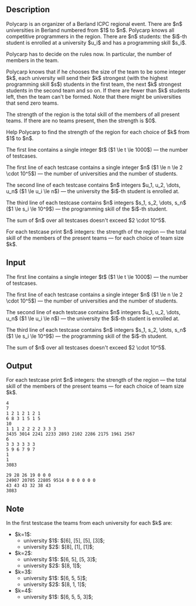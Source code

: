 ## Description

<div><p>Polycarp is an organizer of a Berland ICPC regional event. There are $n$ universities in Berland numbered from $1$ to $n$. Polycarp knows all competitive programmers in the region. There are $n$ students: the $i$-th student is enrolled at a university $u_i$ and has a programming skill $s_i$.</p><p>Polycarp has to decide on the rules now. In particular, the number of members in the team.</p><p>Polycarp knows that if he chooses the size of the team to be some integer $k$, each university will send their $k$ strongest (with the highest programming skill $s$) students in the first team, the next $k$ strongest students in the second team and so on. If there are fewer than $k$ students left, then the team can't be formed. Note that there might be universities that send zero teams.</p><p>The strength of the region is the total skill of the members of all present teams. If there are no teams present, then the strength is $0$.</p><p>Help Polycarp to find the strength of the region for each choice of $k$ from $1$ to $n$.</p></div><div class="input-specification"><p>The first line contains a single integer $t$ ($1 \le t \le 1000$)&nbsp;— the number of testcases.</p><p>The first line of each testcase contains a single integer $n$ ($1 \le n \le 2 \cdot 10^5$)&nbsp;— the number of universities and the number of students.</p><p>The second line of each testcase contains $n$ integers $u_1, u_2, \dots, u_n$ ($1 \le u_i \le n$)&nbsp;— the university the $i$-th student is enrolled at.</p><p>The third line of each testcase contains $n$ integers $s_1, s_2, \dots, s_n$ ($1 \le s_i \le 10^9$)&nbsp;— the programming skill of the $i$-th student.</p><p>The sum of $n$ over all testcases doesn't exceed $2 \cdot 10^5$.</p></div><div class="output-specification"><p>For each testcase print $n$ integers: the strength of the region&nbsp;— the total skill of the members of the present teams&nbsp;— for each choice of team size $k$.</p></div>

## Input

<p>The first line contains a single integer $t$ ($1 \le t \le 1000$)&nbsp;— the number of testcases.</p><p>The first line of each testcase contains a single integer $n$ ($1 \le n \le 2 \cdot 10^5$)&nbsp;— the number of universities and the number of students.</p><p>The second line of each testcase contains $n$ integers $u_1, u_2, \dots, u_n$ ($1 \le u_i \le n$)&nbsp;— the university the $i$-th student is enrolled at.</p><p>The third line of each testcase contains $n$ integers $s_1, s_2, \dots, s_n$ ($1 \le s_i \le 10^9$)&nbsp;— the programming skill of the $i$-th student.</p><p>The sum of $n$ over all testcases doesn't exceed $2 \cdot 10^5$.</p>

## Output

<p>For each testcase print $n$ integers: the strength of the region&nbsp;— the total skill of the members of the present teams&nbsp;— for each choice of team size $k$.</p>





```input1
4
7
1 2 1 2 1 2 1
6 8 3 1 5 1 5
10
1 1 1 2 2 2 2 3 3 3
3435 3014 2241 2233 2893 2102 2286 2175 1961 2567
6
3 3 3 3 3 3
5 9 6 7 9 7
1
1
3083
```




```output1
29 28 26 19 0 0 0 
24907 20705 22805 9514 0 0 0 0 0 0 
43 43 43 32 38 43 
3083
```



## Note

<p>In the first testcase the teams from each university for each $k$ are: </p><ul> <li> $k=1$: <ul> <li> university $1$: $[6], [5], [5], [3]$; </li><li> university $2$: $[8], [1], [1]$; </li></ul> </li><li> $k=2$: <ul> <li> university $1$: $[6, 5], [5, 3]$; </li><li> university $2$: $[8, 1]$; </li></ul> </li><li> $k=3$: <ul> <li> university $1$: $[6, 5, 5]$; </li><li> university $2$: $[8, 1, 1]$; </li></ul> </li><li> $k=4$: <ul> <li> university $1$: $[6, 5, 5, 3]$; </li></ul> </li></ul>
